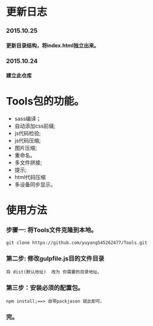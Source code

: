 # 更新日志

### 2015.10.25

#### 更新目录结构，将index.html独立出来。

### 2015.10.24

#### 建立此仓库

# Tools包的功能。
- sass编译；
- 自动添加css前缀;
- js代码检验;
- js代码压缩;
- 图片压缩;
- 重命名。
- 多文件拼接;
- 提示;
- html代码压缩
- 多设备同步显示。

# 使用方法

### 步骤一: 将Tools文件克隆到本地。
	git clone https://github.com/yuyang545262477/Tools.git
### 第二步: 修改gulpfile.js目的文件目录
	将 dist(默认地址)  改为 你需要的目录地址。
### 第三步：安装必须的配置包。
	npm install;==> 自带packjason 就此即可。
### 完。

